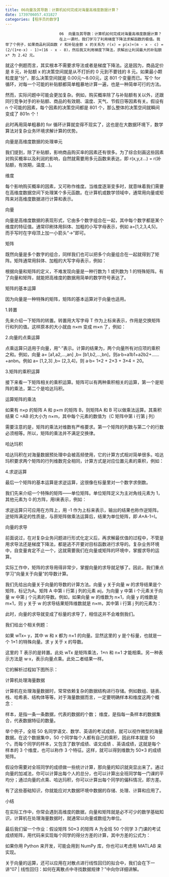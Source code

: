 ```yaml
---
title: 06向量及其导数：计算机如何完成对海量高维度数据计算？
date: 1739706057.431827
categories: [程序员的数学]
---
```

                            06  向量及其导数：计算机如何完成对海量高维度数据计算？
                            在上一课时，我们学习了利用梯度下降法求解函数的极值。我举了个例子，如果商品利润函数 r 和补贴金额 x 的关系为 r(x) = p(x)×(m - x - c) = (2/(1+e-x) - 1)×(16 - x - 8)，然后我又利用梯度下降法，求解出让利润最大的补贴额 x* 为 2.42 元。

就这个例题而言，其实根本不需要求导法或者是梯度下降法。这是因为，商品定价是 8 元，补贴额 x 的决策空间就是从不打折的 0 元到不要钱的 8 元。如果最小颗粒度是“分”，那么决策空间就是 0.00元～8.00元，这 801 个变量而已。写个 for 循环，对每一个可能的补贴额都简单粗暴地计算一遍，也是一种简单可行的方法。

然而，实际问题中可能会更加复杂。例如，购买概率除了与补贴额有关以外，还跟同行竞争对手的补贴额、商品的有效期、温度、天气、节假日等因素有关。假设有 n 个可能的因素，每个因素的决策空间都是 801 个，那么整体的决策空间就瞬间变成了 801n 个！

此时再用简单粗暴的 for 循环计算就变得不现实了，这也是在大数据环境下，数学算法对复杂业务环境求解计算的优势。

向量是高维度数据的处理单元

我们提到，除了补贴额，影响商品购买率的因素还有很多。为了综合刻画这些因素对购买概率以及利润的影响，自然就需要用多元函数来表达，即 r(x,y,z…) = r(补贴额，有效期，温度…)。


维度


每个影响购买概率的因素，又可称作维度。当维度逐渐变多时，就意味着我们需要在高维度数据空间下处理某个多元函数。在计算机或数学领域中，通常用向量或矩阵来对高维度数据进行计算和表示。


向量


向量是高维度数据的表现形式，它由多个数字组合在一起，其中每个数字都是某个维度的特征值。通常印刷体用斜体、加粗的小写字母表示，例如 a=[1,2,3,4,5]，而手写时在字母顶上加一小箭头“→”即可。


矩阵


既然向量是多个数字的组合，同样我们也可以把多个向量组合在一起就得到了矩阵。矩阵通常用斜体、加粗的大写字母表示，例如：



根据向量和矩阵的定义，不难发现向量是一种行数为 1 或列数为 1 的特殊矩阵。有了向量和矩阵，就能把高维度的数据用简单的数学符号表达了。

矩阵的基本运算

因为向量是一种特殊的矩阵，矩阵的基本运算对于向量也适用。

1.转置

先来介绍一下矩阵的转置。转置用大写字母 T 作为上标来表示，作用是交换矩阵行和列的值。这样原本的大小就由 n×m 变成 m×n 了，例如：



2.向量的点乘运算

点乘运算只适用于向量，用“·”表示。计算的结果为，两个向量所有对应项的乘积之和。例如，向量 a= [a1,a2,…,an] ,b= [b1,b2,…,bn]，则a·b=a1b1+a2b2+……+anbn。例如 a= [1,2,3] ,b= [2,3,4]，则 a·b= 1×2 + 2×3 + 3×4 = 20。

3.矩阵的乘积运算

接下来看一下矩阵相关的乘积运算。矩阵可以有两种乘积相关的运算，第一个是矩阵的乘法，第二个是哈达玛积。


运算矩阵的乘法


如果有 n×p 的矩阵 A 和 p×m 的矩阵 B，则矩阵A 和 B 可以做乘法运算。其乘积结果 C =AB 的大小为 n×m，其中每个元素的数值为（C 矩阵中第 i 行第 j 列）



需要注意的是，矩阵的乘法对维数有严格要求。第一个矩阵的列数与第二个的行数必须相等。所以，矩阵的乘法并不满足交换律。



哈达玛积


哈达玛积在对海量数据预处理中会被高频使用，它的计算方式相对简单很多。哈达玛积要求两个矩阵的行列维数完全相同，计算方式是对应位置元素的乘积，例如：



4.求逆运算

最后一个矩阵的基本运算是求逆运算，这很像在标量里对一个数字求倒数。

我们先来介绍一个特殊的矩阵——单位矩阵。单位矩阵定义为主对角线元素为 1，其他元素为 0 的方阵，用I来表示，例如：



求逆运算只可应用在方阵上，用 -1 作为上标来表示，输出的结果也称作逆矩阵。逆矩阵满足的性质是，与原矩阵做乘法运算后，结果为单位矩阵，即 *A*×A-1=I。


向量的求导

前面说过，在对复杂业务问题进行形式化定义后，再求解最优值的过程中，不管是用求导法还是梯度下降法，都是逃不开要对目标函数进行求导的。复杂业务环境中，自变量肯定不止一个，这就需要我们在向量或矩阵的环境中，掌握求导的运算。

实际工作中，矩阵的求导用得非常少，掌握向量的求导就足够了。因此，我们重点学习“向量关于向量”的导数计算。

我们先给出向量关于向量的导数的计算方法。向量 y 关于向量 w 的求导结果是个矩阵，标记为A。矩阵 A 中第 i 行第 j 列的元素 aij，为向量 y 中第 i 个元素关于向量 w 中第 j 个元素的导数。例如，如果向量 w 的维数为 n×1，向量 y 的维数是 m×1，则 y 关于 w 的求导结果矩阵维数就是 n×m，其中第 i 行第 j 列的元素为：



此时，向量的求导就变成了标量的求导了，相信这并不会难倒我们。

我们给出个相关例题：

如果 wTx= y，其中 w 和 x 都为 n×1 的向量。显然这里的 y 是个标量，也就是一个 1×1 的特殊向量。求 y 关于 x 的导数。


这里的 T 表示的是转置。此处 wTx 是矩阵乘法，1×n 和 n×1 才能相乘。另一种表示方法是 w·x，表示向量点乘。此处二者结果一样。


它的解析过程如下图所示：


计算机处理海量数据

计算机在处理海量数据时，常常依赖复杂的数据结构进行存储。例如数组、链表、栈、哈希表、结构体等等。对于海量数据而言，一定要明确样本和维度这两个概念：


样本，是指一条一条数据，代表的数据的个数；
维度，是指每一条样本的数据集合，代表数据特征的数量。


举个例子，全班 50 名同学语文、数学、英语的考试成绩，就可以视作微型的海量数据。在这个数据集中，50 个同学每个人都有自己的乘积，因此样本就是 50 个。而每个同学的样本，又包含了数学成绩、语文成绩 、英语成绩，这就是每个样本的 3 个维度，也可以称作 3 个特征。这样，就可以得到维数为 50×3 的成绩矩阵。

假设你需要对全班同学的成绩做一些统计计算，那向量的知识就突显出来了。通过向量的加减法，你可以计算出每个人的总分，也可以计算出全班同学每一门课的平均分；通过向量的点乘、哈达玛积，你可以计算出每个同学的偏科情况，即方差。

有了这些基础知识，你就能应对大数据环境中数据的存储、处理、计算和应用了。

小结

在实际工作中，你常会遇到高维度的数据，向量和矩阵就是必不可少的数学基础知识，计算机在处理海量数据时，就通常以向量或数组为单位。

最后我们留一个作业：假设矩阵 50×3 的矩阵 A 为全班 50 个同学 3 门课的考试成绩矩阵，用代码来实现每个同学的得分方差的计算，其中方差的公式为：



如果你用 Python 来开发，可能会用到 NumPy 库，你也可以考虑用 MATLAB 来实现。

关于向量的运算，还可以应用在对散点进行线性回归的拟合中，我们会在下一讲“07 | 线性回归：如何在离散点中寻找数据规律？”中向你详细讲解。

                        
                        
                            